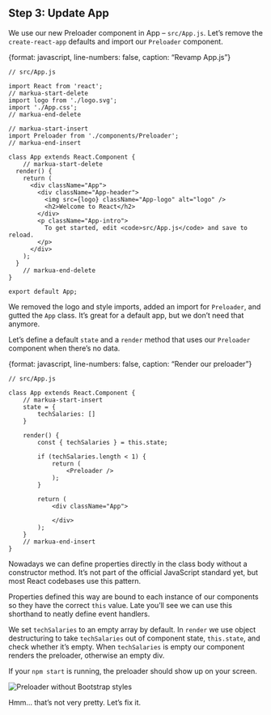 
## Step 3: Update App

We use our new Preloader component in App – `src/App.js`. Let’s remove
the `create-react-app` defaults and import our `Preloader` component.

{format: javascript, line-numbers: false, caption: “Revamp App.js”}

    // src/App.js
    
    import React from 'react';
    // markua-start-delete
    import logo from './logo.svg';
    import './App.css';
    // markua-end-delete
    
    // markua-start-insert
    import Preloader from './components/Preloader';
    // markua-end-insert
    
    class App extends React.Component {
        // markua-start-delete
      render() {
        return (
          <div className="App">
            <div className="App-header">
              <img src={logo} className="App-logo" alt="logo" />
              <h2>Welcome to React</h2>
            </div>
            <p className="App-intro">
              To get started, edit <code>src/App.js</code> and save to reload.
            </p>
          </div>
        );
      }
        // markua-end-delete
    }
    
    export default App;

We removed the logo and style imports, added an import for `Preloader`,
and gutted the `App` class. It’s great for a default app, but we don’t
need that anymore.

Let’s define a default `state` and a `render` method that uses our
`Preloader` component when there’s no data.

{format: javascript, line-numbers: false, caption: “Render our
preloader”}

    // src/App.js
    
    class App extends React.Component {
        // markua-start-insert
        state = {
            techSalaries: []
        }
    
        render() {
            const { techSalaries } = this.state;
    
            if (techSalaries.length < 1) {
                return (
                    <Preloader />
                );
            }
    
            return (
                <div className="App">
    
                </div>
            );
        }
        // markua-end-insert
    }

Nowadays we can define properties directly in the class body without a
constructor method. It’s not part of the official JavaScript standard
yet, but most React codebases use this pattern.

Properties defined this way are bound to each instance of our components
so they have the correct `this` value. Late you’ll see we can use this
shorthand to neatly define event handlers.

We set `techSalaries` to an empty array by default. In `render` we use
object destructuring to take `techSalaries` out of component state,
`this.state`, and check whether it’s empty. When `techSalaries` is empty
our component renders the preloader, otherwise an empty div.

If your `npm start` is running, the preloader should show up on your
screen.

![Preloader without Bootstrap
styles](https://raw.githubusercontent.com/Swizec/react-d3js-es6-ebook/2018-version/manuscript/resources/images/es6v2/preloader-without-styles-screenshot.png)

Hmm… that’s not very pretty. Let’s fix it.
